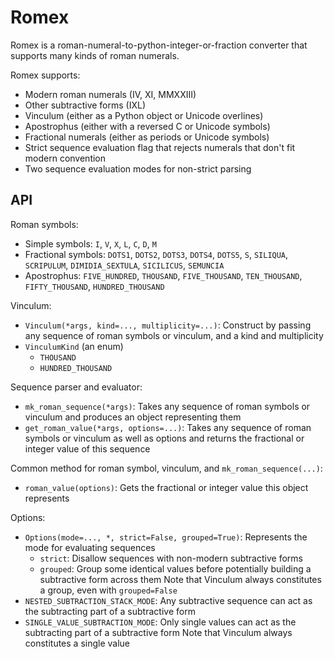 # Romex

Romex is a roman-numeral-to-python-integer-or-fraction converter that supports many kinds of roman numerals.

Romex supports:
- Modern roman numerals (IV, XI, MMXXIII)
- Other subtractive forms (IXL)
- Vinculum (either as a Python object or Unicode overlines)
- Apostrophus (either with a reversed C or Unicode symbols)
- Fractional numerals (either as periods or Unicode symbols)
- Strict sequence evaluation flag that rejects numerals that don't fit modern convention
- Two sequence evaluation modes for non-strict parsing

## API

Roman symbols:
- Simple symbols: `I`, `V`, `X`, `L`, `C`, `D`, `M`
- Fractional symbols: `DOTS1`, `DOTS2`, `DOTS3`, `DOTS4`, `DOTS5`, `S`, `SILIQUA`, `SCRIPULUM`, `DIMIDIA_SEXTULA`, `SICILICUS`, `SEMUNCIA`
- Apostrophus: `FIVE_HUNDRED`, `THOUSAND`, `FIVE_THOUSAND`, `TEN_THOUSAND`, `FIFTY_THOUSAND`, `HUNDRED_THOUSAND`

Vinculum:
- `Vinculum(*args, kind=..., multiplicity=...)`: Construct by passing any sequence of roman symbols or vinculum, and a kind and multiplicity
- `VinculumKind` (an enum)
    - `THOUSAND`
    - `HUNDRED_THOUSAND`

Sequence parser and evaluator:
- `mk_roman_sequence(*args)`: Takes any sequence of roman symbols or vinculum and produces an object representing them
- `get_roman_value(*args, options=...)`: Takes any sequence of roman symbols or vinculum as well as options and returns the fractional or integer value of this sequence

Common method for roman symbol, vinculum, and `mk_roman_sequence(...)`:
- `roman_value(options)`: Gets the fractional or integer value this object represents

Options:
- `Options(mode=..., *, strict=False, grouped=True)`: Represents the mode for evaluating sequences
    - `strict`: Disallow sequences with non-modern subtractive forms
    - `grouped`: Group some identical values before potentially building a subtractive form across them
      Note that Vinculum always constitutes a group, even with `grouped=False`
- `NESTED_SUBTRACTION_STACK_MODE`: Any subtractive sequence can act as the subtracting part of a subtractive form
- `SINGLE_VALUE_SUBTRACTION_MODE`: Only single values can act as the subtracting part of a subtractive form
  Note that Vinculum always constitutes a single value
